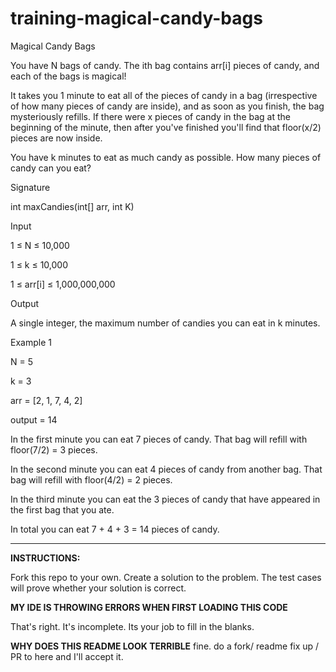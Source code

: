 # training-magical-candy-bags

Magical Candy Bags

You have N bags of candy. The ith bag contains arr[i] pieces of candy, and each of the bags is magical!

It takes you 1 minute to eat all of the pieces of candy in a bag (irrespective of how many pieces of candy are inside), and as soon as you finish, the bag mysteriously refills. If there were x pieces of candy in the bag at the beginning of the minute, then after you've finished you'll find that floor(x/2) pieces are now inside.

You have k minutes to eat as much candy as possible. How many pieces of candy can you eat?

Signature

int maxCandies(int[] arr, int K)

Input

1 ≤ N ≤ 10,000

1 ≤ k ≤ 10,000

1 ≤ arr[i] ≤ 1,000,000,000

Output

A single integer, the maximum number of candies you can eat in k minutes.

Example 1

N = 5

k = 3

arr = [2, 1, 7, 4, 2]

output = 14

In the first minute you can eat 7 pieces of candy. That bag will refill with floor(7/2) = 3 pieces.

In the second minute you can eat 4 pieces of candy from another bag. That bag will refill with floor(4/2) = 2 pieces.

In the third minute you can eat the 3 pieces of candy that have appeared in the first bag that you ate.

In total you can eat 7 + 4 + 3 = 14 pieces of candy.


---
**INSTRUCTIONS:**

Fork this repo to your own. Create a solution to the problem. The test cases will prove whether your solution is correct.


**MY IDE IS THROWING ERRORS WHEN FIRST LOADING THIS CODE**

That's right. It's incomplete. Its your job to fill in the blanks.

**WHY DOES THIS README LOOK TERRIBLE**
fine. do a fork/ readme fix up / PR to here and I'll accept it.